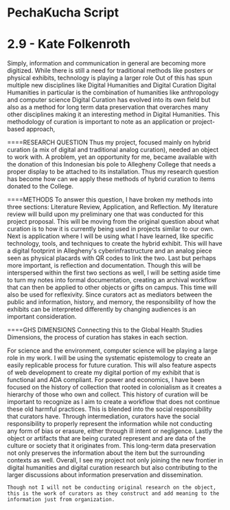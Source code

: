 # PechaKucha Script
# 2.9 - Kate Folkenroth 

Simply, information and communication in general are becoming more digitized. 
While there is still a need for traditional methods like posters or physical exhibits, technology is playing a larger role
Out of this has spun multiple new disciplines like Digital Humanities and Digital Curation
Digital Humanities in particular is the combination of humanities like anthropology and computer science
Digital Curation has evolved into its own field but also as a method for long term data preservation that overarches many other disciplines making it an interesting method in Digital Humanities.
This methodology of curation is important to note as an application or project- based approach,

====RESEARCH QUESTION
Thus my project, focused mainly on hybrid curation (a mix of digital and traditional analog curation), needed an object to work with. 
A problem, yet an opportunity for me, became available with the donation of this Indonesian bis pole to Allegheny College that needs a proper display to be attached to its installation. Thus my research question has become how can we apply these methods of hybrid curation to items donated to the College.

====METHODS
To answer this question, I have broken my methods into three sections: Literature Review, Application, and Reflection.
My literature review will build upon my preliminary one that was conducted for this project proposal. This will be moving from the original question about what curation is to how it is currently being used in projects similar to our own. 
Next is application where I will be using what I have learned, like specific technology, tools, and techniques to create the hybrid exhibit. This will have a digital footprint in Allegheny's cyberinfrastructure and an analog piece seen as physical placards with QR codes to link the two. 
Last but perhaps more important, is reflection and documentation. Though this will be interspersed within the first two sections as well, I will be setting aside time to turn my notes into formal documentation, creating an archival workflow that can then be applied to other objects or gifts on campus.
This time will also be used for reflexivity. Since curators act as mediators between the public and information, history, and memory, the responsibility of how the exhibits can be interpreted differently by changing audiences is an important consideration. 

====GHS DIMENSIONS
Connecting this to the Global Health Studies Dimensions, the process of curation has stakes in each section.

For science and the environment, computer science will be playing a large role in my work. I will be using the systematic epistemology to create an easily replicable process for future curation. This will also feature aspects of web development to create my digital portion of my exhibit that is functional and ADA compliant.
For power and economics, I have been focused on the history of collection that rooted in colonialism as it creates a hierarchy of those who own and collect. This history of curation will be important to recognize as I aim to create a workflow that does not continue these old harmful practices.
This is blended into the social responsibility that curators have. Through intermediation, curators have the social responsibility to properly represent the information while not conducting any form of bias or erasure, either through ill intent or negligence. 
Lastly the object or artifacts that are being curated represent and are data of the culture or society that it originates from. This long-term data preservation not only preserves the information about the item but the surrounding contexts as well. 
Overall, I see my project not only joining the new frontier in digital humanities and digital curation research but also contributing to the larger discussions about information preservation and dissemination. 


```
Though not I will not be conducting original research on the object, this is the work of curators as they construct and add meaning to the information just from organization.
```
